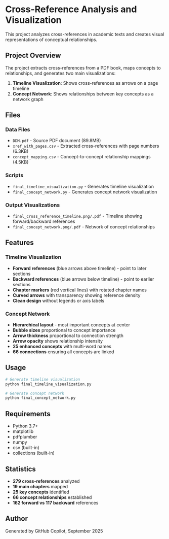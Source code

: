 # Cross-Reference Analysis and Visualization

This project analyzes cross-references in academic texts and creates visual representations of conceptual relationships.

## Project Overview

The project extracts cross-references from a PDF book, maps concepts to relationships, and generates two main visualizations:

1. **Timeline Visualization**: Shows cross-references as arrows on a page timeline
2. **Concept Network**: Shows relationships between key concepts as a network graph

## Files

### Data Files
- `DDM.pdf` - Source PDF document (89.8MB)
- `xref_with_pages.csv` - Extracted cross-references with page numbers (6.3KB)
- `concept_mapping.csv` - Concept-to-concept relationship mappings (4.5KB)

### Scripts
- `final_timeline_visualization.py` - Generates timeline visualization
- `final_concept_network.py` - Generates concept network visualization

### Output Visualizations
- `final_cross_reference_timeline.png/.pdf` - Timeline showing forward/backward references
- `final_concept_network.png/.pdf` - Network of concept relationships

## Features

### Timeline Visualization
- **Forward references** (blue arrows above timeline) - point to later sections
- **Backward references** (blue arrows below timeline) - point to earlier sections  
- **Chapter markers** (red vertical lines) with rotated chapter names
- **Curved arrows** with transparency showing reference density
- **Clean design** without legends or axis labels

### Concept Network
- **Hierarchical layout** - most important concepts at center
- **Bubble sizes** proportional to concept importance
- **Arrow thickness** proportional to connection strength
- **Arrow opacity** shows relationship intensity
- **25 enhanced concepts** with multi-word names
- **66 connections** ensuring all concepts are linked

## Usage

```bash
# Generate timeline visualization
python final_timeline_visualization.py

# Generate concept network
python final_concept_network.py
```

## Requirements

- Python 3.7+
- matplotlib
- pdfplumber
- numpy
- csv (built-in)
- collections (built-in)

## Statistics

- **279 cross-references** analyzed
- **19 main chapters** mapped
- **25 key concepts** identified
- **66 concept relationships** established
- **162 forward vs 117 backward** references

## Author

Generated by GitHub Copilot, September 2025
